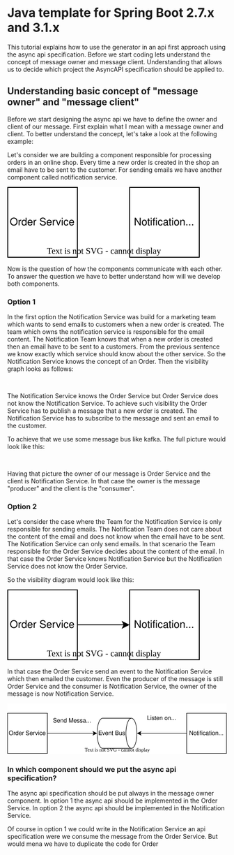 # Java template for Spring Boot 2.7.x and 3.1.x

This tutorial explains how to use the generator in an api first approach using the async api specification. Before we start coding lets understand the concept of message owner and message client. Understanding that allows us to decide which project the AsyncAPI specification should be applied to.

## Understanding basic concept of "message owner" and "message client"

Before we start designing the async api we have to define the owner and client of our
message. First explain what I mean with a message owner and client. To 
better understand the concept, let's take a look at the following example:

Let's consider we are building a component responsible for processing orders in 
an online shop. Every time a new order is created in the shop an email have to be sent
to the customer. For sending emails we have another component called notification service.

![alt text](./components.svg "Components")

Now is the question of how the components communicate with each other. To answer the question we have to better understand how will we develop both components.

### Option 1

In the first option the Notification Service was build for a marketing team which wants to send emails to customers when a new order is created. The team which owns  the notification service
is responsible for the email content. The Notification Team knows that when a new order is created then
an email have to be sent to a customers. From the previous sentence we know exactly which service should know about the other service. So the Notification Service knows the concept of an Order. Then the visibility graph looks as follows:

![alt text](./notifications-knows-order.svg "Components")

The Notification Service knows the Order Service but Order Service does not know the Notification Service.
To achieve such visibility the Order Service has to publish a message that a new order is created. The Notification Service has to subscribe to the message and sent an email to the customer.

To achieve that we use some message bus like kafka. The full picture would look like this:

![alt text](./notification-knows-orders-with-event-bus.svg "Components")

Having that picture the owner of our message is Order Service and the client is Notification
Service. In that case the owner is the message "producer" and the client is the "consumer".

### Option 2

Let's consider the case where the Team for the Notification Service is only responsible for sending emails. The Notification Team does not care about the content of the email and 
does not know when the email have to be sent. The Notification Service can only send emails.
In that scenario the Team responsible for the Order Service decides about the content of the
email. In that case the Order Service knows Notification Service but the Notification Service does not know the Order Service.

So the visibility diagram would look like this:

![alt text](./order-knows-notifications.svg "Components")

In that case the Order Service send an event to the Notification Service which then emailed the customer. 
Even the producer of the message is still Order Service and the consumer is
Notification Service, the owner of the message is now Notification Service.

![alt text](./order-knows-notifications-with-event-bus.svg "Components")

### In which component should we put the async api specification?

The async api specification should be put always in the message owner component. In option 1 the async api should be implemented in the Order Service. In option 2 the async api should be implemented in the Notification Service.

Of course in option 1 we could write in the Notification Service an api specification were we consume the message from the Order Service. But would mena we have to duplicate the code for Order   



